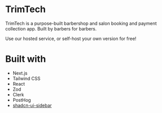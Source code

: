 # TrimTech

TrimTech is a purpose-built barbershop and salon booking and payment collection app. Built by barbers for barbers.

Use our hosted service, or self-host your own version for free!

# Built with

- Next.js
- Tailwind CSS
- React
- Zod
- Clerk
- PostHog
- [shadcn-ui-sidebar](https://github.com/salimi-my/shadcn-ui-sidebar)
